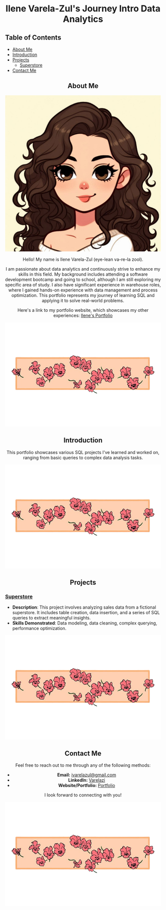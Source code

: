 
<div align="center">

# Ilene Varela-Zul's Journey Intro Data Analytics

</div>

## Table of Contents
- [About Me](#about-me)
- [Introduction](#introduction)
- [Projects](#projects)
    - [Superstore](#superstore-project)
- [Contact Me](#contact-me)

<div align="center">

## About Me

![Ilene Varela-Zul](./images/cartoonimage.jpeg)

Hello! My name is Ilene Varela-Zul (eye-lean va-re-la zool).

I am passionate about data analytics and continuously strive to enhance my skills in this field. My background includes attending a software development bootcamp and going to school, although I am still exploring my specific area of study. I also have significant experience in warehouse roles, where I gained hands-on experience with data management and process optimization. This portfolio represents my journey of learning SQL and applying it to solve real-world problems.

Here's a link to my portfolio website, which showcases my other experiences: [Ilene's Portfolio](https://ilenes-portfolio.onrender.com/)

![Flower Border](./images/flowerborder.png)


## Introduction 
This portfolio showcases various SQL projects I've learned and worked on, ranging from basic queries to complex data analysis tasks.

![Flower Border](./images/flowerborder.png)

</div>

<div align="center">

## Projects

</div>

### [Superstore](https://github.com/Varelazi/SQL/blob/main/Superstore)
  - **Description**: This project involves analyzing sales data from a fictional superstore. It includes table creation, data insertion, and a series of SQL queries to extract meaningful insights.
  - **Skills Demonstrated**: Data modeling, data cleaning, complex querying, performance optimization.

![Flower Border](./images/flowerborder.png)

<div align="center">

## Contact Me

Feel free to reach out to me through any of the following methods:

- **Email:** [ivarelazul@gmail.com](mailto:ivarelazul@gmail.com)
- **LinkedIn:** [Varelazi](https://www.linkedin.com/in/varelazi/)
- **Website/Portfolio:** [Portfolio](https://ilenes-portfolio.onrender.com/)

I look forward to connecting with you!

![Flower Border](./images/flowerborder.png)

</div>